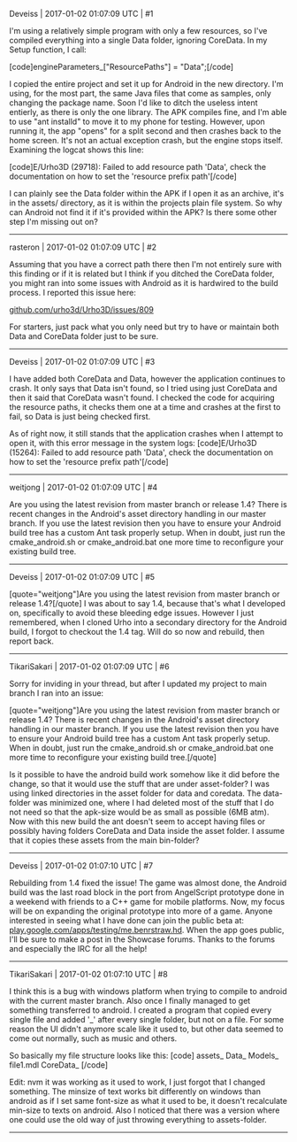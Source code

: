 Deveiss | 2017-01-02 01:07:09 UTC | #1

I'm using a relatively simple program with only a few resources, so I've compiled everything into a single Data folder, ignoring CoreData. In my Setup function, I call:

[code]engineParameters_["ResourcePaths"] = "Data";[/code]

I copied the entire project and set it up for Android in the new directory. I'm using, for the most part, the same Java files that come as samples, only changing the package name. Soon I'd like to ditch the useless intent entierly, as there is only the one library. The APK compiles fine, and I'm able to use "ant installd" to move it to my phone for testing. However, upon running it, the app "opens" for a split second and then crashes back to the home screen. It's not an actual exception crash, but the engine stops itself. Examining the logcat shows this line:

[code]E/Urho3D  (29718):  Failed to add resource path 'Data', check the documentation on how to set the 'resource prefix path'[/code]

I can plainly see the Data folder within the APK if I open it as an archive, it's in the assets/ directory, as it is within the projects plain file system. So why can Android not find it if it's provided within the APK? Is there some other step I'm missing out on?

-------------------------

rasteron | 2017-01-02 01:07:09 UTC | #2

Assuming that you have a correct path there then I'm not entirely sure with this finding or if it is related but I think if you ditched the CoreData folder, you might ran into some issues with Android as it is hardwired to the build process. I reported this issue here:

[github.com/urho3d/Urho3D/issues/809](https://github.com/urho3d/Urho3D/issues/809)

For starters, just pack what you only need but try to have or maintain both Data and CoreData folder just to be sure.

-------------------------

Deveiss | 2017-01-02 01:07:09 UTC | #3

I have added both CoreData and Data, however the application continues to crash. It only says that Data isn't found, so I tried using just CoreData and then it said that CoreData wasn't found. I checked the code for acquiring the resource paths, it checks them one at a time and crashes at the first to fail, so Data is just being checked first.

As of right now, it still stands that the application crashes when I attempt to open it, with this error message in the system logs:
[code]E/Urho3D  (15264):  Failed to add resource path 'Data', check the documentation on how to set the 'resource prefix path'[/code]

-------------------------

weitjong | 2017-01-02 01:07:09 UTC | #4

Are you using the latest revision from master branch or release 1.4? There is recent changes in the Android's asset directory handling in our master branch. If you use the latest revision then you have to ensure your Android build tree has a custom Ant task properly setup. When in doubt, just run the cmake_android.sh or cmake_android.bat one more time to reconfigure your existing build tree.

-------------------------

Deveiss | 2017-01-02 01:07:09 UTC | #5

[quote="weitjong"]Are you using the latest revision from master branch or release 1.4?[/quote]
I was about to say 1.4, because that's what I developed on, specifically to avoid these bleeding edge issues. However I just remembered, when I cloned Urho into a secondary directory for the Android build, I forgot to checkout the 1.4 tag. Will do so now and rebuild, then report back.

-------------------------

TikariSakari | 2017-01-02 01:07:09 UTC | #6

Sorry for inviding in your thread, but after I updated my project to main branch I ran into an issue:

[quote="weitjong"]Are you using the latest revision from master branch or release 1.4? There is recent changes in the Android's asset directory handling in our master branch. If you use the latest revision then you have to ensure your Android build tree has a custom Ant task properly setup. When in doubt, just run the cmake_android.sh or cmake_android.bat one more time to reconfigure your existing build tree.[/quote]

Is it possible to have the android build work somehow like it did before the change, so that it would use the stuff that are under asset-folder? I was using linked directories in the asset folder for data and coredata. The data-folder was minimized one, where I had deleted most of the stuff that I do not need so that the apk-size would be as small as possible (6MB atm). Now with this new build the ant doesn't seem to accept having files or possibly having folders CoreData and Data inside the asset folder. I assume that it copies these assets from the main bin-folder?

-------------------------

Deveiss | 2017-01-02 01:07:10 UTC | #7

Rebuilding from 1.4 fixed the issue! The game was almost done, the Android build was the last road block in the port from AngelScript prototype done in a weekend with friends to a C++ game for mobile platforms. Now, my focus will be on expanding the original prototype into more of a game. Anyone interested in seeing what I have done can join the public beta at: [play.google.com/apps/testing/me.benrstraw.hd](https://play.google.com/apps/testing/me.benrstraw.hd). When the app goes public, I'll be sure to make a post in the Showcase forums. Thanks to the forums and especially the IRC for all the help!

-------------------------

TikariSakari | 2017-01-02 01:07:10 UTC | #8

I think this is a bug with windows platform when trying to compile to android with the current master branch. Also once I finally managed to get something transferred to android. I created a program that copied every single file and added '_' after every single folder, but not on a file. For some reason the UI didn't anymore scale like it used to, but other data seemed to come out normally, such as music and others.

So basically my file structure looks like this:
[code]
assets_
   Data_
      Models_
         file1.mdl
   CoreData_
[/code]

Edit: nvm it was working as it used to work, I just forgot that I changed something. The minsize of text works bit differently on windows than android as if I set same font-size as what it used to be, it doesn't recalculate min-size to texts on android. Also I noticed that there was a version where one could use the old way of just throwing everything to assets-folder.

-------------------------

